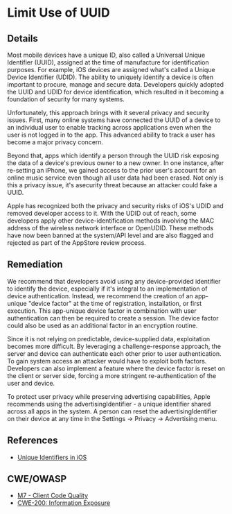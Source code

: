 # Limit Use of UUID
## Details

Most mobile devices have a unique ID, also called a Universal Unique Identifier (UUID), assigned at the time of manufacture for identification purposes. For example, iOS devices are assigned what's called a Unique Device Identifier (UDID). The ability to uniquely identify a device is often important to procure, manage and secure data. Developers quickly adopted the UUID and UDID for device identification, which resulted in it becoming a foundation of security for many systems.

Unfortunately, this approach brings with it several privacy and security issues. First, many online systems have connected the UUID of a device to an individual user to enable tracking across applications even when the user is not logged in to the app. This advanced ability to track a user has become a major privacy concern.

Beyond that, apps which identify a person through the UUID risk exposing the data of a device's previous owner to a new owner. In one instance, after re-setting an iPhone, we gained access to the prior user's account for an online music service even though all user data had been erased. Not only is this a privacy issue, it's asecurity threat because an attacker could fake a UUID.

Apple has recognized both the privacy and security risks of iOS's UDID and removed developer access to it. With the UDID out of reach, some developers apply other device-identification methods involving the MAC address of the wireless network interface or OpenUDID. These methods have now been banned at the system/API level and are also flagged and rejected as part of the AppStore review process.

## Remediation

We recommend that developers avoid using any device-provided identifier to identify the device, especially if it's integral to an implementation of device authentication. Instead, we recommend the creation of an app-unique "device factor" at the time of registration, installation, or first execution. This app-unique device factor in combination with user authentication can then be required to create a session. The device factor could also be used as an additional factor in an encryption routine.

Since it is not relying on predictable, device-supplied data, exploitation becomes more difficult. By leveraging a challenge-response approach, the server and device can authenticate each other prior to user authentication. To gain system access an attacker would have to exploit both factors. Developers can also implement a feature where the device factor is reset on the client or server side, forcing a more stringent re-authentication of the user and device.

To protect user privacy while preserving advertising capabilities, Apple recommends using the advertisingIdentifier - a unique identifier shared across all apps in the system. A person can reset the advertisingIdentifier on their device at any time in the Settings -> Privacy -> Advertising menu.

## References

 * [Unique Identifiers in iOS](https://possiblemobile.com/2013/04/unique-identifiers/)

## CWE/OWASP

 * [M7 - Client Code Quality](https://www.owasp.org/index.php/Mobile_Top_10_2016-M7-Poor_Code_Quality)
 * [CWE-200: Information Exposure](http://cwe.mitre.org/data/definitions/200.html)
